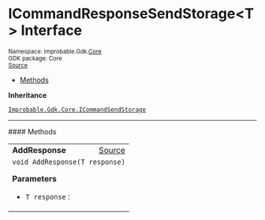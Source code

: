 
# ICommandResponseSendStorage&lt;T&gt; Interface
<sup>
Namespace: Improbable.Gdk.<a href="{{urlRoot}}/api/core-index">Core</a><br/>
GDK package: Core<br/>
<a href="https://www.github.com/spatialos/gdk-for-unity/blob/0.2.0/workers/unity/Packages/com.improbable.gdk.core/Worker/CommandSendStorage .cs/#L28">Source</a>
<style>
a code {
                    padding: 0em 0.25em!important;
}
code {
                    background-color: #ffffff!important;
}
</style>
</sup>
<nav id="pageToc" class="page-toc"><ul><li><a href="#methods">Methods</a>
</ul></nav>



</p>

<b>Inheritance</b>

<code><a href="{{urlRoot}}/api/core/i-command-send-storage">Improbable.Gdk.Core.ICommandSendStorage</a></code>











</p>
<hr style="width:100%; border-top-color:#d8d8d8" />
#### Methods


</p>




<table width="100%">
    <tr>
        <td style="border-right:none"><b>AddResponse</b></td>
        <td style="border-left:none; text-align:right"><a href="https://www.github.com/spatialos/gdk-for-unity/blob/0.2.0/workers/unity/Packages/com.improbable.gdk.core/Worker/CommandSendStorage .cs/#L30">Source</a></td>
    </tr>
    <tr>
        <td colspan="2">
<code>void AddResponse(T response)</code></p>



</p>

<b>Parameters</b>

<ul>
<li><code>T response</code> : </li>
</ul>





</td>
    </tr>
</table>





